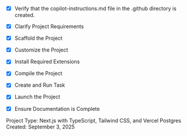 <!-- Use this file to provide workspace-specific custom instructions to Copilot. For more details, visit https://code.visualstudio.com/docs/copilot/copilot-customization#_use-a-githubcopilotinstructionsmd-file -->
- [x] Verify that the copilot-instructions.md file in the .github directory is created.

- [x] Clarify Project Requirements
	<!-- Project: Next.js with TypeScript, Tailwind CSS, and Vercel Postgres database integration -->

- [x] Scaffold the Project
	<!-- Next.js project created with TypeScript, Tailwind CSS, ESLint, and App Router -->

- [x] Customize the Project
	<!-- Added Vercel Postgres integration with database utilities, API routes, and user management UI -->

- [x] Install Required Extensions
	<!-- No extensions needed for this project -->

- [x] Compile the Project
	<!-- Project builds successfully with no errors, minor linting warnings fixed -->

- [x] Create and Run Task
	<!-- Development server task created and running on http://localhost:3000 -->

- [x] Launch the Project
	<!-- Project is running on http://localhost:3000 -->

- [x] Ensure Documentation is Complete
	<!-- README.md updated with comprehensive documentation and setup instructions -->

Project Type: Next.js with TypeScript, Tailwind CSS, and Vercel Postgres
Created: September 3, 2025
